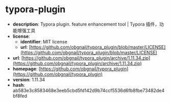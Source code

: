 # typora-plugin

- **description**: Typora plugin. feature enhancement tool | Typora 插件，功能增强工具
- **license**:
  - **identifier**: MIT license
  - **url**: [https://github.com/obgnail/typora_plugin/blob/master/LICENSE](https://github.com/obgnail/typora_plugin/blob/master/LICENSE)
- **url**: [https://github.com/obgnail/typora_plugin/archive/1.11.34.zip](https://github.com/obgnail/typora_plugin/archive/1.11.34.zip)
- **homepage**: [https://github.com/obgnail/typora_plugin](https://github.com/obgnail/typora_plugin)
- **version**: 1.11.34
- **hash**: ab583e3c8583468e3eeb5cbd5fd142d9b74ccf5536d6fb8fbe73482de4bf8fed

